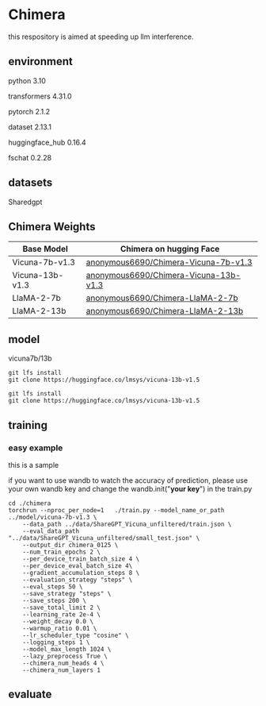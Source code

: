 # Chimera 

this respository is aimed at speeding up  llm interference.

## environment
python 3.10

transformers 4.31.0

pytorch 2.1.2

dataset 2.13.1

huggingface_hub     0.16.4 

fschat 0.2.28

## datasets
Sharedgpt


## Chimera Weights
|Base Model|Chimera on hugging Face|
|-------|-------|
|Vicuna-7b-v1.3|[anonymous6690/Chimera-Vicuna-7b-v1.3](https://huggingface.co/anonymous6690/Chimera-Vicuna-7b-v1.3)|
|Vicuna-13b-v1.3|[anonymous6690/Chimera-Vicuna-13b-v1.3](https://huggingface.co/anonymous6690/Chimera-Vicuna-13b-v1.3)|
|LlaMA-2-7b|[anonymous6690/Chimera-LlaMA-2-7b](https://huggingface.co/anonymous6690/Chimera-LlaMA-2-7b)|
|LlaMA-2-13b|[anonymous6690/Chimera-LlaMA-2-13b](https://huggingface.co/anonymous6690/Chimera-LlaMA-2-13b)|


## model
vicuna7b/13b
```
git lfs install
git clone https://huggingface.co/lmsys/vicuna-13b-v1.5
```
```
git lfs install
git clone https://huggingface.co/lmsys/vicuna-13b-v1.5
```

## training

### easy example
this is a sample

if you want to use wandb to watch the accuracy of prediction, please use your own wandb key and change the wandb.init("**your key**") in the train.py

```
cd ./chimera
torchrun --nproc_per_node=1   ./train.py --model_name_or_path ../model/vicuna-7b-v1.3 \
    --data_path ../data/ShareGPT_Vicuna_unfiltered/train.json \
    --eval_data_path  "../data/ShareGPT_Vicuna_unfiltered/small_test.json" \
    --output_dir chimera_0125 \
    --num_train_epochs 2 \
    --per_device_train_batch_size 4 \
    --per_device_eval_batch_size 4\
    --gradient_accumulation_steps 8 \
    --evaluation_strategy "steps" \
    --eval_steps 50 \
    --save_strategy "steps" \
    --save_steps 200 \
    --save_total_limit 2 \
    --learning_rate 2e-4 \
    --weight_decay 0.0 \
    --warmup_ratio 0.01 \
    --lr_scheduler_type "cosine" \
    --logging_steps 1 \
    --model_max_length 1024 \
    --lazy_preprocess True \
    --chimera_num_heads 4 \
    --chimera_num_layers 1
```


## evaluate


